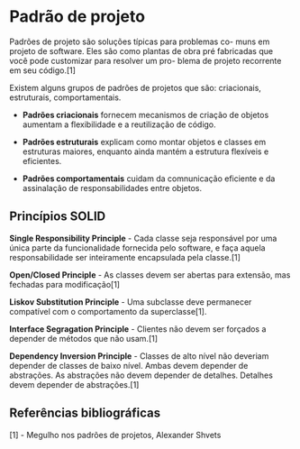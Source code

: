 # Padrão de projeto
Padrões de projeto são soluções típicas para problemas co-
muns em projeto de software. Eles são como plantas de obra
pré fabricadas que você pode customizar para resolver um pro-
blema de projeto recorrente em seu código.[1]

Existem alguns grupos de padrões de projetos que são: criacionais, estruturais, comportamentais.

* __Padrões criacionais__ fornecem mecanismos de criação de objetos aumentam a flexibilidade e a reutilização de código.

* __Padrões estruturais__ explicam como montar objetos e classes em estruturas maiores, enquanto ainda mantém a estrutura flexíveis e eficientes.

* __Padrões comportamentais__ cuidam da comnunicação eficiente e da assinalação de responsabilidades entre objetos.

## Princípios SOLID
__Single Responsibility Principle__ - Cada classe seja responsável por uma única parte da funcionalidade fornecida pelo software, e faça aquela responsabilidade ser inteiramente encapsulada pela classe.[1]

__Open/Closed Principle__ - As classes devem ser abertas para extensão, mas fechadas para modificação[1]

__Liskov Substitution Principle__ - Uma subclasse deve permanecer compatível com o comportamento da superclasse[1].

__Interface Segragation Principle__ - Clientes não devem ser forçados a depender de métodos que não usam.[1]

__Dependency Inversion Principle__ - Classes de alto nível não deveriam depender de classes
de baixo nível. Ambas devem depender de abstrações. As
abstrações não devem depender de detalhes. Detalhes
devem depender de abstrações.[1]


## Referências bibliográficas
[1] - Megulho nos padrões de projetos, Alexander Shvets 